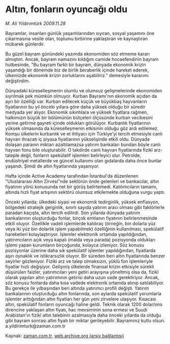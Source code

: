 # Altın, fonların oyuncağı oldu

*M. Ali Yıldırımtürk 2009.11.28*

<tr><td class="metin" colspan="2" style="padding-top: 20px; padding-left: 5px; ">Bayramlar, insanları günlük yaşantılarından sıyıran, sosyal yaşamını öne çıkarmasına vesile olan, toplumu birbirine yaklaştıran ve kaynaştıran mübarek günlerdir.</td></tr><tr><td class="metin" colspan="2" style="padding-top: 20px; padding-left: 5px; "><p>Bu güzel bayram günündeki yazımda ekonomiden söz etmeme kararı almıştım. Ancak, bayram namazını kıldığım camide hocaefendinin bayram hutbesinde, "Bu bayram farklı bir bayram, dünyada ekonomik krizin yaşandığı bir dönemde biz de birlik beraberlik içinde hareket ederek, ülkemizde ekonomik krizin zorluklarını aşabiliriz." demesiyle kararımı değiştirdim.
<p>Dünyadaki küreselleşmenin olumlu ve olumsuz gelişmelerinde ekonomiden sıyrılmak pek mümkün olmuyor. Kurban Bayramı'nın ekonomik açıdan da ayrı bir özelliği var. Kurban edilecek küçük ve büyükbaş hayvanların fiyatlarının bu yıl önceki yıllara göre daha yüksek olduğu bir süredir medyada yer alıyor. Ekonomik sıkıntılara ve yüksek fiyatlara rağmen, halkımızın büyük bir bölümünün bütçeleri ölçüsünde kurban vecibesini yerine getirme gayreti içinde oldukları görülüyor. Kurbanlık fiyatlarının yüksek olmasında da küreselleşmenin etkisinin olduğu göz ardı edilemez. Komşu ülkelerin kurbanlık ve et ihtiyacı için Türkiye'yi tercih etmesiyle canlı hayvan ihracatı iç piyasa fiyatlarının yükselişinde etkili oldu. Dünyada dolaşan paranın miktarı azaltılamazsa yatırım bankaları bundan böyle canlı hayvan fonu bile oluşturabilir. O takdirde canlı hayvan fiyatlarında fizikî arz-taleple değil, fonların spekülatif işlemleri belirleyici olur. Petrolde, endüstriyel metallerde ve güncel kullanımı olan gıdalarda daha önce bunlar yaşandı. Şimdi de altın fiyatlarında yaşanıyor.
<p>Hafta içinde Active Academy tarafından İstanbul'da düzenlenen "Uluslararası Altın Zirvesi"nde sektörün önde gelenleri ve bankacılar, altın fiyatının yönü konusunda net bir görüş belirtemedi. Katılımcıların tamamı, altında hızlı fiyat artışının sektörü olumsuz etkilemekte olduğuna vurgu yaptı.
<p>Önceki yıllarda; ülkedeki siyasi ve ekonomik tedirginlik, yüksek enflasyon, bölgedeki stratejik gerginlik, sınırlı sayıda yatırım aracı olması gibi faktörlerle paradan kaçışta, altın tercih edilirdi. Son yıllarda dünyada yatırım bankalarının oluşturduğu fonlar, birçok emtianın fiyatının belirlenmesinde etkili oluyor. Özellikle vadeli işlemlerde kaldıraç (örneğin, bin dolarla yüz veya iki yüz bin dolarlık işlem yapabilmek) özelliğinin kullanılması, spekülatif hareketleri kolaylaştırıyor. İşlemler elektronik ortamda yapıldığından, yatırımcıların açık veya kapalı (malda veya parada) pozisyonda oldukları işlemi yapan kurumların birçoğunda, kolayca izleniyor. Söz konusu pozisyonlar üzerine daha sık spekülatif işlemler yapıldığından, fiyatlarda aşırı oynaklık ve istikrarsızlık oluyor. Bir süreden beri altın fiyatlarında benzer seyirler gözleniyor. Fiziki arz ve talep olmaksızın, yüklü fon işlemleriyle fiyatlar hızlı değişiyor. Gelişmiş ülkelerde finansal krizin etkisiyle sürekli düşürülen faizler, yatırımcıları yeni getiri arayışına yöneltmiş olsa da, fizikî olarak yapılan altın yatırımının getirisi daha uzun vade gerektiriyor. Ancak, söz konusu fonlarda daha kısa vadede elektronik ortamda alınıp satılabiliyor. Bu gerekçe ile yılbaşından beri altında yatırımcı profili değişti. Yatırım bankalarının oluşturduğu altın fonlarında, son aylarda spekülatif yorumlarla işlemler arttığından altın fiyatları her gün yeni zirvelere ulaşıyor. Kısacası altın, spekülatif fonların oyuncağı haline geldi. Teknik olarak 1200 dolar/ons direncine yaklaşan altın fiyatı, hac mevsiminin sona ermesi ve Suudi Arabistan'ın fizikî altın talebinin azalmasıyla daha önceki yıllarda da olduğu gibi bayram sonrası altın fiyatı bir miktar gerileyebilir. Bayramınız kutlu olsun. a.yildirimturk@zaman.com.tr<br/></p></p></p></p></td></tr>

Kaynak: [zaman.com.tr](http://zaman.com.tr/yazar.do?yazino=921014), [web.archive.org (arşiv bağlantısı)](http://web.archive.org/web/20100204235802/http://www.zaman.com.tr:80/yazar.do?yazino=921014)
